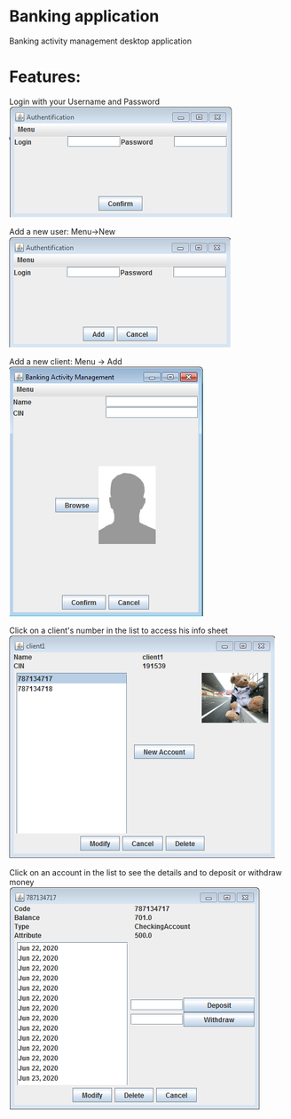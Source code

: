 # Banking application
Banking activity management desktop application

# Features:
Login with your Username and Password<br/>
![Image of Yaktocat](Images/Capture1.PNG)

Add a new user: Menu->New<br/>
![Image of Yaktocat](Images/Capture2.PNG)

Add a new client: Menu -> Add<br/>
![Image of Yaktocat](Images/Capture5.PNG)

Click on a client's number in the list to access his info sheet<br/>
![Image of Yaktocat](Images/Capture4.PNG)

Click on an account in the list to see the details and to deposit or withdraw money<br/>
![Image of Yaktocat](Images/Capture7.PNG)
